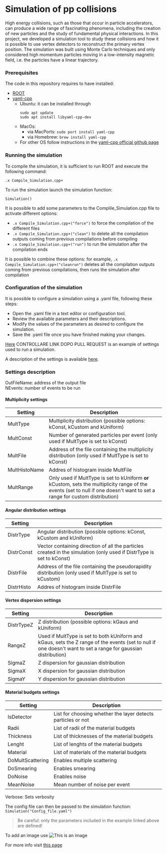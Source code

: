 # Simulation of pp collisions
High energy collisions, such as those that occur in particle accelerators, can produce a wide range of fascinating phenomena, including the creation of new particles and the study of fundamental physical interactions. In this project, we developed a simulation tool to study these collisions and how it is possible to use vertex detectors to reconstruct the primary vertex position. The simulation was built using Monte Carlo techniques and only considered high momentum particles moving in a low-intensity magnetic field, i.e. the particles have a linear trajectory.

### Prerequisites
The code in this repository requires to have installed:
- [ROOT](https://root.cern/)
- [yaml-cpp](https://github.com/jbeder/yaml-cpp)
    - Ubuntu: it can be installed through 
        ```
        sudo apt update 
        sudo apt install libyaml-cpp-dev
        ```
    - MacOs: 
        - via MacPorts: `sudo port install yaml-cpp`
        - via Homebrew: `brew install yaml-cpp`
    - For other OS follow instructions in the [yaml-cpp official github page](https://github.com/jbeder/yaml-cpp)

### Running the simulation
To compile the simulation, it is sufficient to run ROOT and execute the following command:
```
.x Compile_Simulation.cpp+
```
To run the simulation launch the simulation function:
```
Simulation()
```

It is possible to add some parameters to the Complile_Simulation.cpp file to activate different options:
- `.x Compile_Simulation.cpp+("force")` to force the compilation of the different files
- `.x Compile_Simulation.cpp+("clean")` to delete all the compilation outputs coming from previous compilations before compiling
- `.x Compile_Simulation.cpp+("run")` to run the simulation after the compilation ends

It is possible to combine these options: for example, `.x Compile_Simulation.cpp+("cleanrun")` deletes all the compilation outputs coming from previous compilations, then runs the simulation after compilation

### Configuration of the simulation
It is possible to configure a simulation using a .yaml file, following these steps:

- Open the .yaml file in a text editor or configuration tool.
- Review the available parameters and their descriptions.
- Modify the values of the parameters as desired to configure the simulation.
- Save the .yaml file once you have finished making your changes.

[Here](https://github.com/Bizzzio/TANS/blob/main/Config_Run.yaml) CONTROLLARE LINK DOPO PULL REQUEST is an example of settings used to run a simulation.

A description of the settings is available [here](#settings-description).

### Settings description

OutFileName: address of the output file      
NEvents: number of events to be run

#### Multiplicity settings

| Setting               | Description                           |
| -----------           | -----------                           |
| MultType              | Multiplicity distribution (possible options: kConst, kCustom and kUniform)                        |
| MultConst             | Number of generated particles per event (only used if MultType is set to kConst)            |
| MultFile              | Address of the file containing the multiplicity distribution (only used if MultType is set to kConst)            |
| MultHistoName               | Addres of histogram inside MultFile            |
| MultRange           | Only used if MultType is set to kUniform **or** kCustom, sets the multiplicity range of the events (set to null if one doesn't want to set a range for custom distribution)           |


#### Angular distribution settings

| Setting               | Description                           |
| -----------           | -----------                           |
| DistrType             | Angular distribution (possible options: kConst, kCustom and kUniform)             |
| DistrConst             | Vector containing direction of all the particles created in the simulation (only used if DistrType is set to kConst)             |
| DistrFile              | Address of the file containing the pseudorapidity distribution (only used if MultType is set to kCustom)            |
| DistrHisto               | Addres of histogram inside DistrFile            |



#### Vertex dispersion settings

| Setting               | Description                           |
| -----------           | -----------                           |
| DistrTypeZ             | Z distribution (possible options: kGaus  and kUniform)             |
| RangeZ             | Used if MultType is set to both kUniform and kGaus, sets the Z range of the events (set to null if one doesn't want to set a range for gaussian distribution)             |
| SigmaZ              | Z dispersion for gaussian distribution            |
| SigmaX              | X dispersion for gaussian distribution            |
| SigmaY              | Y dispersion for gaussian distribution            |

#### Material budgets settings

| Setting               | Description                           |
| -----------           | -----------                           |
| IsDetector             | List for choosing whether the layer detects particles or not             |
| Radii             | List of radii of the material budgets           |
| Thickness              | List of thicknesses of the material budgets            |
| Lenght              | List of lenghts of the material budgets            |
| Material              | List of materials of the material budgets           |
| DoMultScattering             | Enables multiple scattering         |
| DoSmearing              | Enables smearing           |
| DoNoise             | Enables noise         |
| MeanNoise              | Mean number of noise per event      |


Verbose: Sets verbosity

The config file can then be passed to the simulation function: `Simulation("Config_file.yaml")`
> Be careful: only the parameters included in the example linked above are defined!


To add an image use
![This is an image](https://myoctocat.com/assets/images/base-octocat.svg)

For more info visit [this page](https://docs.github.com/en/get-started/writing-on-github/getting-started-with-writing-and-formatting-on-github/basic-writing-and-formatting-syntax)
